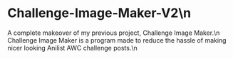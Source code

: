 # Challenge-Image-Maker-V2\n
A complete makeover of my previous project, Challenge Image Maker.\n
Challenge Image Maker is a program made to reduce the hassle of making nicer looking Anilist AWC challenge posts.\n
